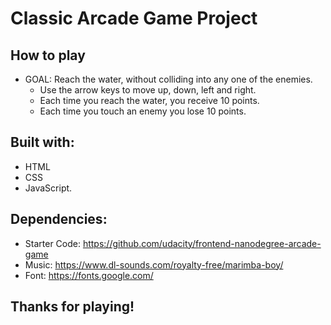 # Classic Arcade Game Project

## How to play

* GOAL: Reach the water, without colliding into any one of the enemies.
  * Use the arrow keys to move up, down, left and right.
  * Each time you reach the water, you receive 10 points.
  * Each time you touch an enemy you lose 10 points.

## Built with:
 * HTML
 * CSS
 * JavaScript.

## Dependencies:
  * Starter Code: https://github.com/udacity/frontend-nanodegree-arcade-game
* Music: https://www.dl-sounds.com/royalty-free/marimba-boy/
* Font: https://fonts.google.com/

## Thanks for playing!
